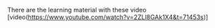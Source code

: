 There are the learning material with these video
[video(https://www.youtube.com/watch?v=2ZLl8GAk1X4&t=71453s)]
